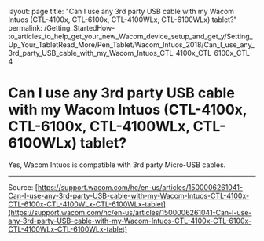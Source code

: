 layout: page
title: "Can I use any 3rd party USB cable with my Wacom Intuos (CTL-4100x, CTL-6100x, CTL-4100WLx, CTL-6100WLx) tablet?"
permalink: /Getting_StartedHow-to_articles_to_help_get_your_new_Wacom_device_setup_and_get_y/Setting_Up_Your_TabletRead_More/Pen_Tablet/Wacom_Intuos_2018/Can_I_use_any_3rd_party_USB_cable_with_my_Wacom_Intuos_CTL-4100x_CTL-6100x_CTL-4

# Can I use any 3rd party USB cable with my Wacom Intuos (CTL-4100x, CTL-6100x, CTL-4100WLx, CTL-6100WLx) tablet?

Yes, Wacom Intuos is compatible with 3rd party Micro-USB cables.

---
Source: [https://support.wacom.com/hc/en-us/articles/1500006261041-Can-I-use-any-3rd-party-USB-cable-with-my-Wacom-Intuos-CTL-4100x-CTL-6100x-CTL-4100WLx-CTL-6100WLx-tablet](https://support.wacom.com/hc/en-us/articles/1500006261041-Can-I-use-any-3rd-party-USB-cable-with-my-Wacom-Intuos-CTL-4100x-CTL-6100x-CTL-4100WLx-CTL-6100WLx-tablet)
